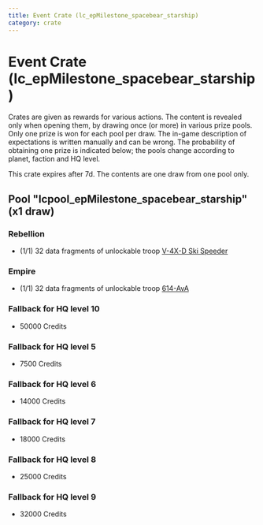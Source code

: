 ```yaml
---
title: Event Crate (lc_epMilestone_spacebear_starship)
category: crate
---
```


# Event Crate (lc_epMilestone_spacebear_starship)

Crates are given as rewards for various actions. The content is revealed only when opening them, by drawing once (or more) in various prize pools. Only one prize is won for each pool per draw. The in-game description of expectations is written manually and can be wrong. The probability of obtaining one prize is indicated below; the pools change according to planet, faction and HQ level.

This crate expires after 7d. The contents are one draw from one pool only.

## Pool "lcpool_epMilestone_spacebear_starship" (x1 draw)

### Rebellion

  * (1/1) 32 data fragments of unlockable troop [V-4X-D Ski Speeder](PolarShip)

### Empire

  * (1/1) 32 data fragments of unlockable troop [614-AvA](614AVA)

### Fallback for HQ level 10

  * 50000 Credits

### Fallback for HQ level 5

  * 7500 Credits

### Fallback for HQ level 6

  * 14000 Credits

### Fallback for HQ level 7

  * 18000 Credits

### Fallback for HQ level 8

  * 25000 Credits

### Fallback for HQ level 9

  * 32000 Credits